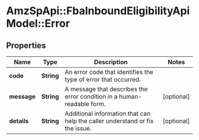 # AmzSpApi::FbaInboundEligibilityApiModel::Error

## Properties
Name | Type | Description | Notes
------------ | ------------- | ------------- | -------------
**code** | **String** | An error code that identifies the type of error that occurred. | 
**message** | **String** | A message that describes the error condition in a human-readable form. | [optional] 
**details** | **String** | Additional information that can help the caller understand or fix the issue. | [optional] 

